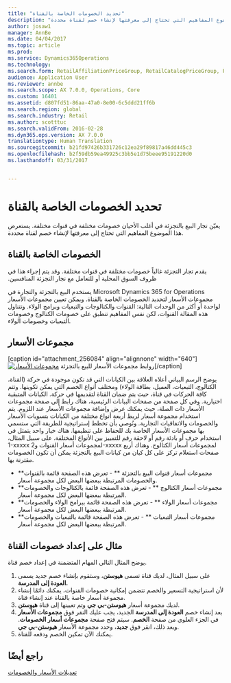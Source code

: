 ```yaml
---
title: "تحديد الخصومات الخاصة بالقناة"
description: "يعيّن تجار البيع بالتجزئة في أغلب الأحيان خصومات مختلفة في قنوات مختلفة. يستعرض هذا الموضوع المفاهيم التي تحتاج إلى معرفتها لإنشاء خصم لقناة محددة."
author: josaw1
manager: AnnBe
ms.date: 04/04/2017
ms.topic: article
ms.prod: 
ms.service: Dynamics365Operations
ms.technology: 
ms.search.form: RetailAffiliationPriceGroup, RetailCatalogPriceGroup, RetailChannelPriceGroup, RetailDiscountPriceGroup, RetailDiscountPricingWorkspace, RetailPeriodicDiscount, RetailStoreItemPriceList, RetailStoreTable
audience: Application User
ms.reviewer: annbe
ms.search.scope: AX 7.0.0, Operations, Core
ms.custom: 16401
ms.assetid: d807fd51-86aa-47a0-8e00-6c5ddd21ff6b
ms.search.region: global
ms.search.industry: Retail
ms.author: scotttuc
ms.search.validFrom: 2016-02-28
ms.dyn365.ops.version: AX 7.0.0
translationtype: Human Translation
ms.sourcegitcommit: b21fd97426b331726c12ea29f89817a46dd445c3
ms.openlocfilehash: b2f59db59ea49925c3bb5e1d75beee95191220d0
ms.lasthandoff: 03/31/2017


---
```


# <a name="define-channel-specific-discounts"></a>تحديد الخصومات الخاصة بالقناة

يعيّن تجار البيع بالتجزئة في أغلب الأحيان خصومات مختلفة في قنوات مختلفة. يستعرض هذا الموضوع المفاهيم التي تحتاج إلى معرفتها لإنشاء خصم لقناة محددة. 

<a name="channel-specific-discounts"></a>الخصومات الخاصة بالقناة
--------------------------

‏‫يقدم تجار التجزئة غالباً خصومات مختلفة في قنوات مختلفة. وقد يتم إجراء هذا في ظروف السوق المحلية أو للتعامل مع تجار التجزئة المنافسين.‬

يستخدم البيع بالتجزئة والتجارة في Microsoft Dynamics 365 for Operations مجموعات الأسعار لتحديد الخصومات الخاصة بالقناة. ويمكن تعيين مجموعات الأسعار لواحدة أو أكثر من الوحدات التالية: القنوات والكتالوجات والتبعيات وبرامج الولاء. وتتناول هذه المقالة القنوات، لكن نفس المفاهيم تنطبق على خصومات الكتالوج وخصومات التبعيات وخصومات الولاء.

## <a name="price-groups"></a>مجموعات الأسعار
\[caption id="attachment\_256084" align="alignnone" width="640"\][![مجموعات الأسعار](./media/price-groups-1024x608.png)](./media/price-groups.png) روابط مجموعات الأسعار للبيع بالتجزئة\[/caption\]

‏‫يوضح الرسم البياني أعلاه العلاقة بين الكيانات التي قد تكون موجودة في حركة (القناة، الكتالوج، التبعيات، العميل، بطاقة الولاء) ومختلف أنواع الخصم التي يمكن تكوينها. وتتم كافة الحركات في قناة، حيث يتم ضمان القناة لتقديمها في حركة.‬ الكيانات المتبقية اختيارية. وفي كل صفحة من صفحات البيانات الرئيسية، هناك رابط إلى صفحة مجموعات الأسعار ذات الصلة، حيث يمكنك عرض وإضافة مجموعات الأسعار عند اللزوم. يتم استخدام مجموعة أسعار لربط أربعة أنواع مختلفة من الكيانات بتسويات الأسعار والخصومات والاتفاقيات التجارية. ونُوصي بأن تخطط إستراتيجية للطريقة التي ستسمي بها مجموعات الأسعار الخاصة بك للحفاظ على تنظيمها.‬ هناك خيار واحد يتمثل في استخدام حرف أو بادئة رقم أو لاحقة رقم للتمييز بين الأنواع المختلفة. على سبيل المثال، 1-xxxxx لمجموعات أسعار القنوات و2-xxxxx لمجموعات أسعار الكتالوج.‬ وهناك أربع صفحات استعلام تركز على كل كيان من كيانات البيع بالتجزئة يمكن أن تكون الخصومات مقترنة بها.

-   **مجموعات أسعار قنوات البيع بالتجزئة ** - تعرض هذه الصفحة قائمة بالقنوات والخصومات المرتبطة ببعضها البعض لكل مجموعة أسعار.
-   **مجموعات أسعار الكتالوج ** - تعرض هذه الصفحة قائمة بالكتالوجات والخصومات المرتبطة ببعضها البعض لكل مجموعة أسعار.
-   **مجموعات أسعار الولاء ** - تعرض هذه الصفحة قائمة ببرامج الولاء والخصومات المرتبطة ببعضها البعض لكل مجموعة أسعار.
-   **مجموعات أسعار التبعيات ** - تعرض هذه الصفحة قائمة بالتبعيات والخصومات المرتبطة ببعضها البعض لكل مجموعة أسعار.

## <a name="example-channel-discount-set-up"></a>مثال على إعداد خصومات القناة
يوضح المثال التالي المهام المتضمنة في إعداد خصم قناة.

1.  على سبيل المثال، لديك قناة تسمى **هيوستن**، وستقوم بإنشاء خصم جديد يسمى **العودة إلى المدرسة.**
2.  لأن استراتيجية التسعير والخصم تتضمن إمكانية خصومات القنوات، يمكنك دائمًا إنشاء مجموعة أسعار خاصة بالقناة عند إنشاء قناة.
3.  لديك مجموعة أسعار **هيوستن-بي جي** وتم تعيينها إلى قناة **هيوستن**.
4.  بعد إنشاء خصم **العودة إلى المدرسة** الجديد، يجب عليك النقر فوق **مجموعات الأسعار** في الجزء العلوي من صفحة **الخصم**. سيتم فتح صفحة **مجموعات أسعار الخصومات**. وبعد ذلك، انقر فوق **جديد**، وحدد مجموعة الأسعار **هيوستن-بي جي**.
5.  يمكنك الآن تمكين الخصم ودفعه للقناة.

 

<a name="see-also"></a>راجع أيضًا
--------

[تعديلات الأسعار والخصومات](price-adjustments-discounts.md)


